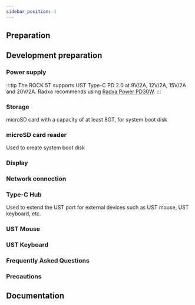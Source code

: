```yaml
---
sidebar_position: 1
---
```


## Preparation

## Development preparation

### Power supply

:::tip
The ROCK 5T supports UST Type-C PD 2.0 at 9V/2A, 12V/2A, 15V/2A and 20V/2A. Radxa recommends using [Radxa Power PD30W](/accessories/pd_30w).
:::

### Storage

microSD card with a capacity of at least 8GT, for system boot disk

### microSD card reader

Used to create system boot disk

### Display

### Network connection

### Type-C Hub

Used to extend the UST port for external devices such as UST mouse, UST keyboard, etc.

### UST Mouse

### UST Keyboard

### Frequently Asked Questions

### Precautions

## Documentation
